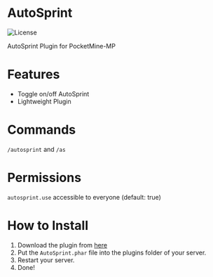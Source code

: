 # AutoSprint
![License](https://img.shields.io/github/license/CraftCamp1/AutoSprint)

AutoSprint Plugin for PocketMine-MP

# Features
- Toggle on/off AutoSprint
- Lightweight Plugin

# Commands
```/autosprint``` and ```/as```

# Permissions
```autosprint.use``` accessible to everyone (default: true)

# How to Install
1. Download the plugin from [here](https://github.com/CraftCamp1/AutoSprint/releases/tag/v1.0.0)
2. Put the ```AutoSprint.phar``` file into the plugins folder of your server.
3. Restart your server.
4. Done!
